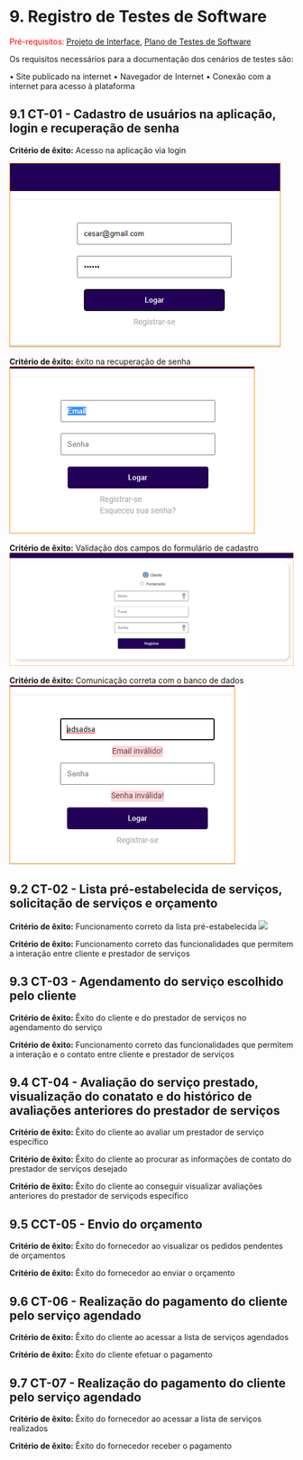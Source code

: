 # 9. Registro de Testes de Software

<span style="color:red">Pré-requisitos: <a href="3-Projeto de Interface.md"> Projeto de Interface</a></span>, <a href="8-Plano de Testes de Software.md"> Plano de Testes de Software</a>

<p align="justify">Os requisitos necessários para a documentação dos cenários de testes são:</p>
• Site publicado na internet
• Navegador de Internet 
• Conexão com a internet para acesso à plataforma

## 9.1 CT-01 - Cadastro de usuários na aplicação, login e recuperação de senha
<p align="justify">
<b>Critério de êxito:</b> Acesso na aplicação via login
</p>

![Login](https://github.com/ICEI-PUC-Minas-PMV-ADS/pmv-ads-2022-1-e2-proj-int-t4-sistema-de-contratacao-de-servicos/blob/main/docs/img/TelaLogin.png)

**Critério de êxito:** êxito na recuperação de senha
![Esqueceu da Senha](https://github.com/ICEI-PUC-Minas-PMV-ADS/pmv-ads-2022-1-e2-proj-int-t4-sistema-de-contratacao-de-servicos/blob/main/docs/img/TelaLogin-Esqueceu_senha.png)

**Critério de êxito:** Validação dos campos do formulário de cadastro
![Cadastre-se](https://github.com/ICEI-PUC-Minas-PMV-ADS/pmv-ads-2022-1-e2-proj-int-t4-sistema-de-contratacao-de-servicos/blob/main/docs/img/TelaLogin-Cadastro.png)

**Critério de êxito:** Comunicação correta com o banco de dados
![Valida dados](https://github.com/ICEI-PUC-Minas-PMV-ADS/pmv-ads-2022-1-e2-proj-int-t4-sistema-de-contratacao-de-servicos/blob/main/docs/img/TelaLogin-Valida.png)

## 9.2 CT-02 - Lista pré-estabelecida de serviços, solicitação de serviços e orçamento

**Critério de êxito:** Funcionamento correto da lista pré-estabelecida
![ ]( )

**Critério de êxito:**  Funcionamento correto das funcionalidades que permitem a interação entre cliente e prestador de serviços
![]( )

## 9.3 CT-03 - Agendamento do serviço escolhido pelo cliente

**Critério de êxito:** Êxito do cliente e do prestador de serviços no agendamento do serviço
![]()

**Critério de êxito:** Funcionamento correto das funcionalidades que permitem a interação e o contato entre cliente e prestador de serviços
![]()

## 9.4 CT-04 - Avaliação do serviço prestado, visualização do conatato e do histórico de avaliações anteriores do prestador de serviços

**Critério de êxito:** Êxito do cliente ao avaliar um prestador de serviço específico
![]()

**Critério de êxito:** Êxito do cliente ao procurar as informações de contato do prestador de serviços desejado
![]()

**Critério de êxito:** Êxito do cliente ao conseguir visualizar avaliações anteriores do prestador de serviçods específico
![]()

## 9.5 CCT-05 - Envio do orçamento

**Critério de êxito:** Êxito do fornecedor ao visualizar os pedidos pendentes de orçamentos
![]()

**Critério de êxito:** Êxito do fornecedor ao enviar o orçamento
![]()

## 9.6 CT-06 - Realização do pagamento do cliente pelo serviço agendado

**Critério de êxito:** Êxito do cliente ao acessar a lista de serviços agendados
![]()

**Critério de êxito:** Êxito do cliente efetuar o pagamento

## 9.7 CT-07 - Realização do pagamento do cliente pelo serviço agendado

**Critério de êxito:** Êxito do fornecedor ao acessar a lista de serviços realizados

**Critério de êxito:** Êxito do fornecedor receber o pagamento